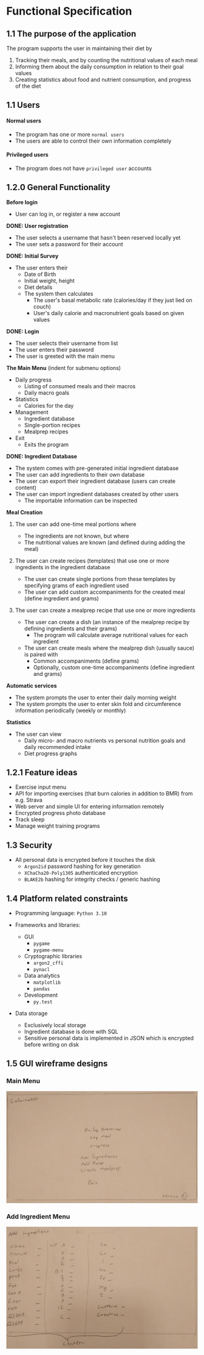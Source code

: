 Functional Specification
===

## 1.1 The purpose of the application

The program supports the user in maintaining their diet by
  1. Tracking their meals, and by counting the nutritional values of each meal
  2. Informing them about the daily consumption in relation to their goal values
  3. Creating statistics about food and nutrient consumption, and progress of the diet


## 1.1 Users

#### Normal users
  * The program has one or more `normal users`
  * The users are able to control their own information completely

#### Privileged users
  * The program does not have `privileged user` accounts


## 1.2.0 General Functionality

**Before login**
  * User can log in, or register a new account


**DONE: User registration**
  * The user selects a username that hasn't been reserved locally yet
  * The user sets a password for their account


**DONE: Initial Survey**
  * The user enters their
    * Date of Birth
    * Initial weight, height
    * Diet details
    * The system then calculates
      * The user's basal metabolic rate (calories/day if they just lied on couch)
      * User's daily calorie and macronutrient goals based on given values


**DONE: Login**
  * The user selects their username from list
  * The user enters their password
  * The user is greeted with the main menu


**The Main Menu** (indent for submenu options)
  * Daily progress
    * Listing of consumed meals and their macros
    * Daily macro goals
  * Statistics
    * Calories for the day
  * Management
    * Ingredient database
    * Single-portion recipes
    * Mealprep recipes
  * Exit
    * Exits the program


**DONE: Ingredient Database**
  * The system comes with pre-generated initial ingredient database
  * The user can add ingredients to their own database
  * The user can export their ingredient database (users can create content)
  * The user can import ingredient databases created by other users
    * The importable information can be inspected


**Meal Creation**

1. The user can add one-time meal portions where 
   * The ingredients are not known, but where
    * The nutritional values are known (and defined during adding the meal)


2. The user can create recipes (templates) that use one or more ingredients in the ingredient database
   * The user can create single portions from these templates by specifying grams of each ingredient used
   * The user can add custom accompaniments for the created meal (define ingredient and grams)


3. The user can create a mealprep recipe that use one or more ingredients
   * The user can create a dish (an instance of the mealprep recipe by defining ingredients and their grams)
       * The program will calculate average nutritional values for each ingredient
   * The user can create meals where the mealprep dish (usually sauce) is paired with 
       * Common accompaniments (define grams)
       * Optionally, custom one-time accompaniments (define ingredient and grams)


**Automatic services**
  * The system prompts the user to enter their daily morning weight
  * The system prompts the user to enter skin fold and circumference information periodically (weekly or monthly)


**Statistics**
  * The user can view
    * Daily micro- and macro nutrients vs personal nutrition goals and daily recommended intake
    * Diet progress graphs


## 1.2.1 Feature ideas

* Exercise input menu
* API for importing exercises (that burn calories in addition to BMR) from e.g. Strava
* Web server and simple UI for entering information remotely
* Encrypted progress photo database
* Track sleep
* Manage weight training programs


## 1.3 Security

* All personal data is encrypted before it touches the disk
  * `Argon2id` password hashing for key generation
  * `XChaCha20-Poly1305` authenticated encryption
  * `BLAKE2b` hashing for integrity checks / generic hashing


## 1.4 Platform related constraints

* Programming language: `Python 3.10`
* Frameworks and libraries:
  * GUI
    * `pygame`
    * `pygame-menu`
  * Cryptographic libraries
    * `argon2_cffi`
    * `pynacl`
  * Data analytics
    * `matplotlib`
    * `pandas`
  * Development
    * `py.test`

* Data storage
  * Exclusively local storage
  * Ingredient database is done with SQL
  * Sensitive personal data is implemented in JSON which is encrypted before writing on disk


## 1.5 GUI wireframe designs

### Main Menu
![](https://raw.githubusercontent.com/MarkusOttela/ot-harjoitustyo/master/Documentation/Attachments/00%20-%20Main%20Menu.png)

### Add Ingredient Menu
![](https://raw.githubusercontent.com/MarkusOttela/ot-harjoitustyo/master/Documentation/Attachments/01%20-%20Add%20Ingredient%20Menu.png)
